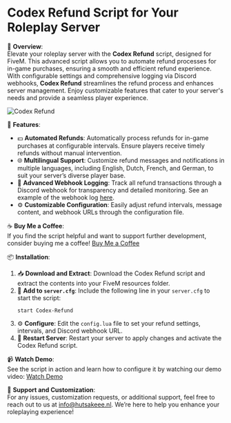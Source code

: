 # Codex Refund Script for Your Roleplay Server

🚀 **Overview**:<br>
Elevate your roleplay server with the **Codex Refund** script, designed for FiveM. This advanced script allows you to automate refund processes for in-game purchases, ensuring a smooth and efficient refund experience. With configurable settings and comprehensive logging via Discord webhooks, **Codex Refund** streamlines the refund process and enhances server management. Enjoy customizable features that cater to your server's needs and provide a seamless player experience.

![Codex Refund](https://i.imgur.com/1EZK6eB.png)

🔧 **Features**:<br>
- 💵 **Automated Refunds**: Automatically process refunds for in-game purchases at configurable intervals. Ensure players receive timely refunds without manual intervention.
- 🌐 **Multilingual Support**: Customize refund messages and notifications in multiple languages, including English, Dutch, French, and German, to suit your server’s diverse player base.
- 🔄 **Advanced Webhook Logging**: Track all refund transactions through a Discord webhook for transparency and detailed monitoring. See an example of the webhook log [here](https://i.imgur.com/tf4TOVG.png).
- ⚙️ **Customizable Configuration**: Easily adjust refund intervals, message content, and webhook URLs through the configuration file.

☕ **Buy Me a Coffee**:<br>
If you find the script helpful and want to support further development, consider buying me a coffee! [Buy Me a Coffee](https://www.buymeacoffee.com/customcodex)

📦 **Installation**:<br>
1. 📥 **Download and Extract**: Download the Codex Refund script and extract the contents into your FiveM resources folder.
2. 🔧 **Add to `server.cfg`**: Include the following line in your `server.cfg` to start the script:
    ```plaintext
    start Codex-Refund
    ```
3. ⚙️ **Configure**: Edit the `config.lua` file to set your refund settings, intervals, and Discord webhook URL.
4. 🔄 **Restart Server**: Restart your server to apply changes and activate the Codex Refund script.

📹 **Watch Demo**:<br>
See the script in action and learn how to configure it by watching our demo video: [Watch Demo](https://youtu.be/st6W7cbfnms)

📧 **Support and Customization**:<br>
For any issues, customization requests, or additional support, feel free to reach out to us at [info@hutsakeee.nl](mailto:info@hutsakeee.nl). We’re here to help you enhance your roleplaying experience!
